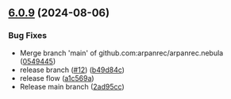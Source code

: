 ## [6.0.9](https://github.com/arpanrec/arpanrec.nebula/compare/6.0.8...6.0.9) (2024-08-06)


### Bug Fixes

* Merge branch 'main' of github.com:arpanrec/arpanrec.nebula ([0549445](https://github.com/arpanrec/arpanrec.nebula/commit/0549445a7e9c57727670219fc56f7b90d32f99ed))
* release branch ([#12](https://github.com/arpanrec/arpanrec.nebula/issues/12)) ([b49d84c](https://github.com/arpanrec/arpanrec.nebula/commit/b49d84cc0b55d8959f7b645b52f4bf8bdbab5d2c))
* release flow ([a1c569a](https://github.com/arpanrec/arpanrec.nebula/commit/a1c569a39d8cb5f5906eb4465fcdd94ba916f427))
* Release main branch ([2ad95cc](https://github.com/arpanrec/arpanrec.nebula/commit/2ad95cc505f4ebfceff3ac9c6ea34870e0fd0ac3))
